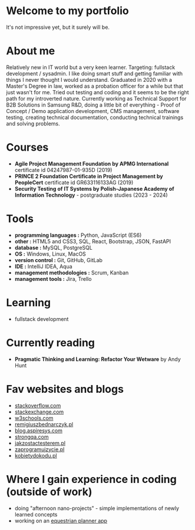# Welcome to my portfolio
It's not impressive yet, but it surely will be.
# About me
Relatively new in IT world but a very keen learner. Targeting: fullstack development / sysadmin. I like doing smart stuff and getting familiar with things I never thought I would understand. Graduated in 2020 with a Master's Degree in law, worked as a probation officer for a while but that just wasn't for me. Tried out testing and coding and it seems to be the right path for my introverted nature. 
Currently working as Technical Support for B2B Solutions in Samsung R&D, doing a little bit of everything - Proof of Concept / Demo application development, CMS management, software testing, creating technical documentation, conducting technical trainings and solving problems. 
# Courses
* **Agile Project Management Foundation by APMG International** certificate id 04247987-01-935D (2019)
* **PRINCE 2 Foundation Certificate in Project Management by PeopleCert** certificate id GR633116133AG (2019)
* **Security Testing of IT Systems by Polish-Japanese Academy of Information Technology** - postgraduate studies (2023 - 2024)
# Tools
* **programming languages :** Python, JavaScript (ES6)
* **other :** HTML5 and CSS3, SQL, React, Bootstrap, JSON, FastAPI
* **database :** MySQL, PostgreSQL
* **OS :** Windows, Linux, MacOS
* **version control :** Git, GitHub, GitLab
* **IDE :** IntelliJ IDEA, Aqua
* **management methodologies :** Scrum, Kanban
* **management tools :** Jira, Trello
# Learning
* fullstack development
# Currently reading
* **Pragmatic Thinking and Learning: Refactor Your Wetware** by Andy Hunt
# Fav websites and blogs
* [stackoverflow.com](https://stackoverflow.com/)
* [stackexchange.com](https://stackexchange.com/)
* [w3schools.com](https://www.w3schools.com/)
* [remigiuszbednarczyk.pl](https://remigiuszbednarczyk.pl)
* [blog.aspiresys.com](https://blog.aspiresys.com/category/testing/)
* [strongqa.com](https://strongqa.com/qa-portal/knowledge-base)
* [jakzostactesterem.pl](https://jakzostactesterem.pl/)
* [zaprogramujzycie.pl](https://zaprogramujzycie.pl/)
* [kobietydokodu.pl](https://kobietydokodu.pl/)
# Where I gain experience in coding (outside of work)
* doing "afternoon nano-projects" - simple implementations of newly learned concepts
* working on an [equestrian planner app](https://github.com/Alejandro-Mirez/EquestrianPlannerApp)
